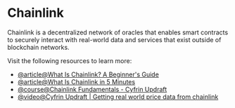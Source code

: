 # Chainlink

Chainlink is a decentralized network of oracles that enables smart contracts to securely interact with real-world data and services that exist outside of blockchain networks.

Visit the following resources to learn more:

- [@article@What Is Chainlink? A Beginner's Guide](https://blog.chain.link/what-is-chainlink/)
- [@article@What Is Chainlink in 5 Minutes](https://www.gemini.com/cryptopedia/what-is-chainlink-and-how-does-it-work)
- [@course@Chainlink Fundamentals - Cyfrin Updraft](https://updraft.cyfrin.io/courses/chainlink-fundamentals)
- [@video@Cyfrin Updraft | Getting real world price data from chainlink](https://updraft.cyfrin.io/courses/solidity/fund-me/getting-prices-from-chainlink)
